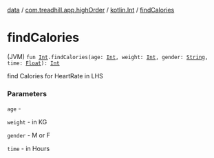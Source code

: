 [data](../../index.md) / [com.treadhill.app.highOrder](../index.md) / [kotlin.Int](index.md) / [findCalories](./find-calories.md)

# findCalories

(JVM) `fun `[`Int`](https://kotlinlang.org/api/latest/jvm/stdlib/kotlin/-int/index.html)`.findCalories(age: `[`Int`](https://kotlinlang.org/api/latest/jvm/stdlib/kotlin/-int/index.html)`, weight: `[`Int`](https://kotlinlang.org/api/latest/jvm/stdlib/kotlin/-int/index.html)`, gender: `[`String`](https://kotlinlang.org/api/latest/jvm/stdlib/kotlin/-string/index.html)`, time: `[`Float`](https://kotlinlang.org/api/latest/jvm/stdlib/kotlin/-float/index.html)`): `[`Int`](https://kotlinlang.org/api/latest/jvm/stdlib/kotlin/-int/index.html)

find Calories for HeartRate in LHS

### Parameters

`age` -

`weight` - in KG

`gender` - M or F

`time` - in Hours